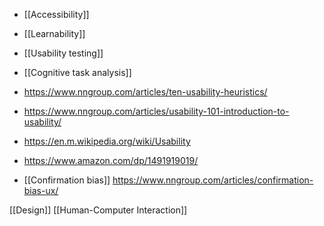   - [[Accessibility]]
  - [[Learnability]]
  - [[Usability testing]]
  - [[Cognitive task analysis]]

  - https://www.nngroup.com/articles/ten-usability-heuristics/
  - https://www.nngroup.com/articles/usability-101-introduction-to-usability/
  - https://en.m.wikipedia.org/wiki/Usability
  - https://www.amazon.com/dp/1491919019/

  - [[Confirmation bias]]
    https://www.nngroup.com/articles/confirmation-bias-ux/

[[Design]] [[Human-Computer Interaction]]